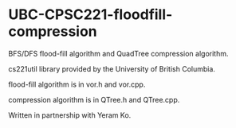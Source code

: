 # UBC-CPSC221-floodfill-compression
BFS/DFS flood-fill algorithm and QuadTree compression algorithm.

cs221util library provided by the University of British Columbia.

flood-fill algorithm is in vor.h and vor.cpp.

compression algorithm is in QTree.h and QTree.cpp.

Written in partnership with Yeram Ko.
